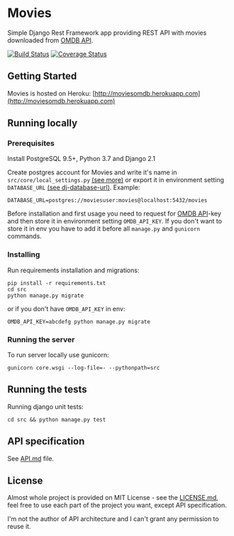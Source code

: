 # Movies

Simple Django Rest Framework app providing REST API with movies downloaded from [OMDB API](http://www.omdbapi.com/).

[![Build Status](https://travis-ci.org/kubked/movies.svg?branch=master)](https://travis-ci.org/kubked/movies) [![Coverage Status](https://coveralls.io/repos/github/kubked/movies/badge.svg)](https://coveralls.io/github/kubked/movies)

## Getting Started
Movies is hosted on Heroku: 
[http://moviesomdb.herokuapp.com](http://moviesomdb.herokuapp.com)

## Running locally

### Prerequisites

Install PostgreSQL 9.5+, Python 3.7 and Django 2.1

Create postgres account for Movies and write it's name in `src/core/local_settings.py` [(see more)](https://docs.djangoproject.com/en/2.1/ref/settings/#databases) or export it in environment setting `DATABASE_URL` [(see dj-database-url)](https://github.com/kennethreitz/dj-database-url). Example:
```
DATABASE_URL=postgres://moviesuser:movies@localhost:5432/movies
```

Before installation and first usage you need to request for [OMDB API](http://www.omdbapi.com/)-key and then store it in environment setting `OMDB_API_KEY`. If you don't want to store it in env you have to add it before all `manage.py` and `gunicorn` commands.

### Installing

Run requirements installation and migrations:
```
pip install -r requirements.txt
cd src
python manage.py migrate
```
or if you don't have `OMDB_API_KEY` in env:
```
OMDB_API_KEY=abcdefg python manage.py migrate
```

### Running the server
To run server locally use gunicorn:
```
gunicorn core.wsgi --log-file=- --pythonpath=src
```

## Running the tests
Running django unit tests:
```
cd src && python manage.py test
```

## API specification

See [API.md](API.md) file.

## License

Almost whole project is provided on MIT License - see the [LICENSE.md](LICENSE.md), feel free to use each part of the project you want, except API specification.

I'm not the author of API architecture and I can't grant any permission to reuse it.
